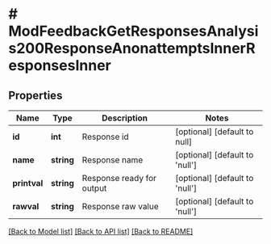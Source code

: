 # # ModFeedbackGetResponsesAnalysis200ResponseAnonattemptsInnerResponsesInner

## Properties

Name | Type | Description | Notes
------------ | ------------- | ------------- | -------------
**id** | **int** | Response id | [optional] [default to null]
**name** | **string** | Response name | [optional] [default to 'null']
**printval** | **string** | Response ready for output | [optional] [default to 'null']
**rawval** | **string** | Response raw value | [optional] [default to 'null']

[[Back to Model list]](../../README.md#models) [[Back to API list]](../../README.md#endpoints) [[Back to README]](../../README.md)
